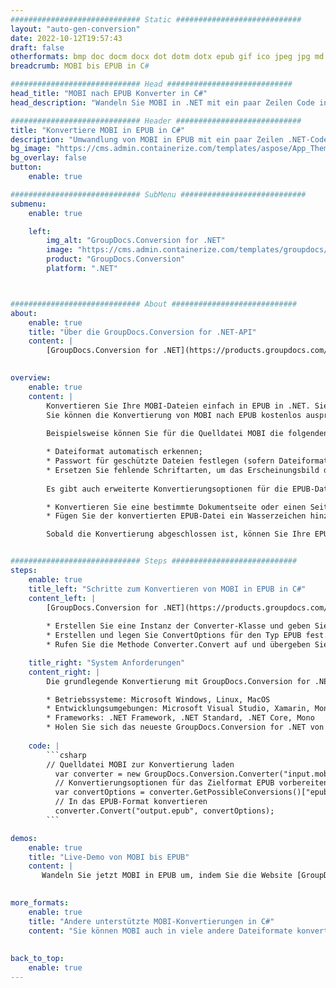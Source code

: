 ```yaml
---
############################# Static ############################
layout: "auto-gen-conversion"
date: 2022-10-12T19:57:43
draft: false
otherformats: bmp doc docm docx dot dotm dotx epub gif ico jpeg jpg md odt ott pdf png psd rtf tex tif tiff txt xps
breadcrumb: MOBI bis EPUB in C#

############################# Head ############################
head_title: "MOBI nach EPUB Konverter in C#"
head_description: "Wandeln Sie MOBI in .NET mit ein paar Zeilen Code in EPUB um. Verwenden Sie die GroupDocs Document Conversion API, um über 160 Dateiformate zu konvertieren."

############################# Header ############################
title: "Konvertiere MOBI in EPUB in C#"
description: "Umwandlung von MOBI in EPUB mit ein paar Zeilen .NET-Code"
bg_image: "https://cms.admin.containerize.com/templates/aspose/App_Themes/V3/images/bg/header1.png"
bg_overlay: false
button:
    enable: true

############################# SubMenu ############################
submenu:
    enable: true

    left:
        img_alt: "GroupDocs.Conversion for .NET"
        image: "https://cms.admin.containerize.com/templates/groupdocs/images/product-logos/90x90-noborder/groupdocs-conversion-net.png"
        product: "GroupDocs.Conversion"
        platform: ".NET"



############################# About ############################
about:
    enable: true
    title: "Über die GroupDocs.Conversion for .NET-API"
    content: |
        [GroupDocs.Conversion for .NET](https://products.groupdocs.com/conversion/net/) kann verwendet werden, um Microsoft Word, Excel, PowerPoint, PDF, Visio und andere Formate zu konvertieren. GroupDocs.Conversion ist eine eigenständige API, die sich für Backend- und interne Systeme eignet, bei denen eine hohe Leistung erforderlich ist. Es ist unabhängig von Software wie Microsoft oder Open Office.
    

overview:
    enable: true
    content: |
        Konvertieren Sie Ihre MOBI-Dateien einfach in EPUB in .NET. Sie können nur ein paar C#-Codezeilen auf jeder Plattform Ihrer Wahl verwenden, z. B. Windows, Linux, macOS.
        Sie können die Konvertierung von MOBI nach EPUB kostenlos ausprobieren und die Qualität der Konvertierungsergebnisse bewerten. Neben einfachen Dateikonvertierungsszenarien können Sie erweiterte Optionen zum Laden der Quelldatei MOBI und zum Speichern des Ausgabeergebnisses EPUB ausprobieren. 
        
        Beispielsweise können Sie für die Quelldatei MOBI die folgenden Ladeoptionen verwenden:

        * Dateiformat automatisch erkennen;
        * Passwort für geschützte Dateien festlegen (sofern Dateiformat dies unterstützt);
        * Ersetzen Sie fehlende Schriftarten, um das Erscheinungsbild des Dokuments beizubehalten.
        
        Es gibt auch erweiterte Konvertierungsoptionen für die EPUB-Datei:

        * Konvertieren Sie eine bestimmte Dokumentseite oder einen Seitenbereich;
        * Fügen Sie der konvertierten EPUB-Datei ein Wasserzeichen hinzu und vieles mehr.

        Sobald die Konvertierung abgeschlossen ist, können Sie Ihre EPUB-Datei im lokalen Dateipfad oder auf einem Speicher von Drittanbietern wie FTP, Amazon S3, Google Drive, Dropbox usw. speichern. Bitte beachten Sie, dass Sie MOBI in EPUB muss keine zusätzliche Software installiert werden - wie MS Office, Open Office, Adobe Acrobat Reader etc.


############################# Steps ############################
steps:
    enable: true
    title_left: "Schritte zum Konvertieren von MOBI in EPUB in C#"
    content_left: |
        [GroupDocs.Conversion for .NET](https://products.groupdocs.com/conversion/net/) erleichtert Entwicklern das Konvertieren einer MOBI-Datei in EPUB mit wenigen Codezeilen.
        
        * Erstellen Sie eine Instanz der Converter-Klasse und geben Sie die Datei MOBI mit dem vollständigen Pfad an
        * Erstellen und legen Sie ConvertOptions für den Typ EPUB fest.
        * Rufen Sie die Methode Converter.Convert auf und übergeben Sie den vollständigen Pfad und das Format (EPUB) als Parameter

    title_right: "System Anforderungen"
    content_right: |
        Die grundlegende Konvertierung mit GroupDocs.Conversion for .NET kann in nur wenigen einfachen Schritten durchgeführt werden. Unsere APIs werden auf allen wichtigen Plattformen und Betriebssystemen unterstützt. Stellen Sie vor dem Ausführen des folgenden Codes sicher, dass die folgenden Voraussetzungen auf Ihrem System installiert sind.

        * Betriebssysteme: Microsoft Windows, Linux, MacOS
        * Entwicklungsumgebungen: Microsoft Visual Studio, Xamarin, MonoDevelop
        * Frameworks: .NET Framework, .NET Standard, .NET Core, Mono
        * Holen Sie sich das neueste GroupDocs.Conversion for .NET von [Nuget](https://www.nuget.org/packages/groupdocs.conversion)
         
    code: |
        ```csharp    
        // Quelldatei MOBI zur Konvertierung laden
          var converter = new GroupDocs.Conversion.Converter("input.mobi");
          // Konvertierungsoptionen für das Zielformat EPUB vorbereiten
          var convertOptions = converter.GetPossibleConversions()["epub"].ConvertOptions;
          // In das EPUB-Format konvertieren
          converter.Convert("output.epub", convertOptions);
        ```

demos:
    enable: true
    title: "Live-Demo von MOBI bis EPUB"
    content: |
       Wandeln Sie jetzt MOBI in EPUB um, indem Sie die Website [GroupDocs.Conversion App](https://products.groupdocs.app/conversion/family) besuchen. Die Online-Demo hat die folgenden Vorteile
          

more_formats:
    enable: true
    title: "Andere unterstützte MOBI-Konvertierungen in C#"
    content: "Sie können MOBI auch in viele andere Dateiformate konvertieren. Bitte sehen Sie sich die Liste unten an."
       
       
back_to_top:
    enable: true
---
```

